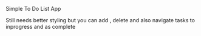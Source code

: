 Simple To Do List App

Still needs better styling but you can add , delete and also navigate tasks to inprogress and as complete
